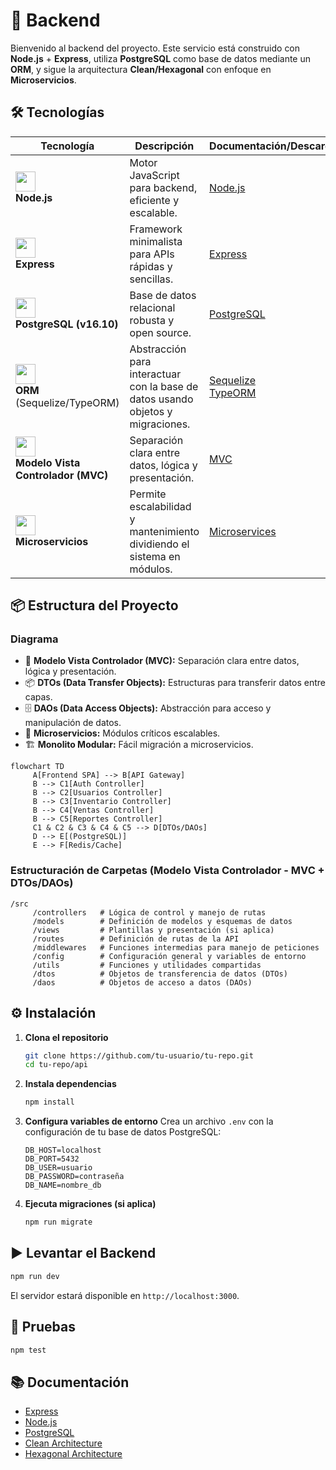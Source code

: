 # 🚀 Backend

Bienvenido al backend del proyecto. Este servicio está construido con **Node.js** + **Express**, utiliza **PostgreSQL** como base de datos mediante un **ORM**, y sigue la arquitectura **Clean/Hexagonal** con enfoque en **Microservicios**.

## 🛠️ Tecnologías

| Tecnología | Descripción | Documentación/Descarga |
|------------|-------------|------------------------|
| <img src="https://nodejs.org/static/images/logo.svg" width="32" height="32"/> <br/> **Node.js** | Motor JavaScript para backend, eficiente y escalable. | [Node.js](https://nodejs.org/) |
| <img src="https://upload.wikimedia.org/wikipedia/commons/6/64/Expressjs.png" width="32" height="32"/> <br/> **Express** | Framework minimalista para APIs rápidas y sencillas. | [Express](https://expressjs.com/) |
| <img src="https://www.postgresql.org/media/img/about/press/elephant.png" width="32" height="32"/> <br/> **PostgreSQL (v16.10)** | Base de datos relacional robusta y open source. | [PostgreSQL](https://www.postgresql.org/download/) |
| <img src="https://cdn-icons-png.flaticon.com/512/2721/2721297.png" width="32" height="32"/> <br/> **ORM**<br/>(Sequelize/TypeORM) | Abstracción para interactuar con la base de datos usando objetos y migraciones. | [Sequelize](https://sequelize.org/)<br/>[TypeORM](https://typeorm.io/) |
| <img src="https://cdn-icons-png.flaticon.com/512/2721/2721297.png" width="32" height="32"/> <br/> **Modelo Vista Controlador (MVC)** | Separación clara entre datos, lógica y presentación. | [MVC](https://developer.mozilla.org/es/docs/Glossary/MVC) |
| <img src="https://cdn-icons-png.flaticon.com/512/2721/2721297.png" width="32" height="32"/> <br/> **Microservicios** | Permite escalabilidad y mantenimiento dividiendo el sistema en módulos. | [Microservices](https://microservices.io/) |

## 📦 Estructura del Proyecto
### Diagrama
* 🧩 **Modelo Vista Controlador (MVC):** Separación clara entre datos, lógica y presentación.
* 📦 **DTOs (Data Transfer Objects):** Estructuras para transferir datos entre capas.
* 🗄️ **DAOs (Data Access Objects):** Abstracción para acceso y manipulación de datos.
* 🧱 **Microservicios:** Módulos críticos escalables.
* 🏗️ **Monolito Modular:** Fácil migración a microservicios.
```mermaid
flowchart TD
     A[Frontend SPA] --> B[API Gateway]
     B --> C1[Auth Controller]
     B --> C2[Usuarios Controller]
     B --> C3[Inventario Controller]
     B --> C4[Ventas Controller]
     B --> C5[Reportes Controller]
     C1 & C2 & C3 & C4 & C5 --> D[DTOs/DAOs]
     D --> E[(PostgreSQL)]
     E --> F[Redis/Cache]
```

### Estructuración de Carpetas (Modelo Vista Controlador - MVC + DTOs/DAOs)
```
/src
     /controllers   # Lógica de control y manejo de rutas
     /models        # Definición de modelos y esquemas de datos
     /views         # Plantillas y presentación (si aplica)
     /routes        # Definición de rutas de la API
     /middlewares   # Funciones intermedias para manejo de peticiones
     /config        # Configuración general y variables de entorno
     /utils         # Funciones y utilidades compartidas
     /dtos          # Objetos de transferencia de datos (DTOs)
     /daos          # Objetos de acceso a datos (DAOs)
```

## ⚙️ Instalación

1. **Clona el repositorio**
     ```bash
     git clone https://github.com/tu-usuario/tu-repo.git
     cd tu-repo/api
     ```

2. **Instala dependencias**
     ```bash
     npm install
     ```

3. **Configura variables de entorno**
     Crea un archivo `.env` con la configuración de tu base de datos PostgreSQL:
     ```
     DB_HOST=localhost
     DB_PORT=5432
     DB_USER=usuario
     DB_PASSWORD=contraseña
     DB_NAME=nombre_db
     ```

4. **Ejecuta migraciones (si aplica)**
     ```bash
     npm run migrate
     ```

## ▶️ Levantar el Backend

```bash
npm run dev
```
El servidor estará disponible en `http://localhost:3000`.

## 🧪 Pruebas

```bash
npm test
```

## 📚 Documentación

- [Express](https://expressjs.com/)
- [Node.js](https://nodejs.org/)
- [PostgreSQL](https://www.postgresql.org/)
- [Clean Architecture](https://github.com/jeffreypalermo/cleanarchitecture)
- [Hexagonal Architecture](https://alistair.cockburn.us/hexagonal-architecture/)




